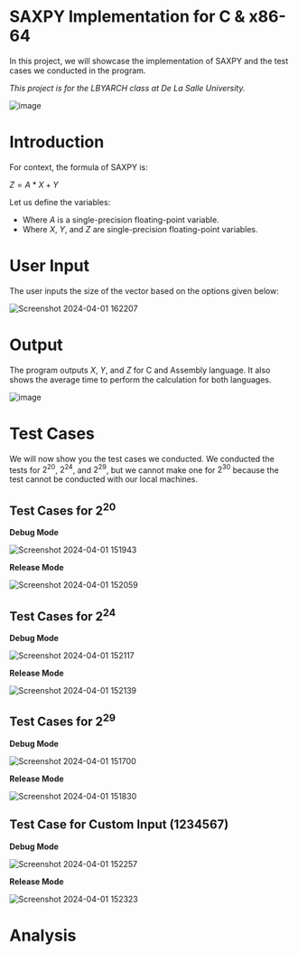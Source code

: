 # SAXPY Implementation for C & x86-64
In this project, we will showcase the implementation of SAXPY and the test cases we conducted in the program.

_This project is for the LBYARCH class at De La Salle University._

![image](https://github.com/thekovie/LBYARCH_IPProject/assets/40118781/4940c72e-2933-48e8-8b1e-9e63cfbe67f3)

# Introduction
For context, the formula of SAXPY is:

$Z = A * X + Y$

Let us define the variables:
- Where $A$ is a single-precision floating-point variable.
- Where $X$, $Y$, and $Z$ are single-precision floating-point variables.

# User Input
The user inputs the size of the vector based on the options given below:

![Screenshot 2024-04-01 162207](https://github.com/thekovie/LBYARCH_IPProject/assets/40118781/26ff25e3-9487-4135-9fbe-b9006174f512)


# Output
The program outputs $X$, $Y$, and $Z$ for C and Assembly language. It also shows the average time to perform the calculation for both languages.

![image](https://github.com/thekovie/LBYARCH_IPProject/assets/40118781/d39b03d9-8d53-4b12-ae20-5c72c480712d)


# Test Cases
We will now show you the test cases we conducted. We conducted the tests for $2^{20}$, $2^{24}$, and $2^{29}$, but we cannot make one for $2^{30}$ because the test cannot be conducted with our local machines.


## Test Cases for $2^{20}$ 

**Debug Mode**

![Screenshot 2024-04-01 151943](https://github.com/thekovie/LBYARCH_IPProject/assets/40118781/5d17b7ae-0925-45c8-abde-aae006f50df5)

**Release Mode**

![Screenshot 2024-04-01 152059](https://github.com/thekovie/LBYARCH_IPProject/assets/40118781/95a9c21b-e9b0-4a80-822e-db39c6783788)

## Test Cases for $2^{24}$

**Debug Mode**

![Screenshot 2024-04-01 152117](https://github.com/thekovie/LBYARCH_IPProject/assets/40118781/c2cfa2ae-66bd-475d-b1ed-deeb2bda2191)

**Release Mode**

![Screenshot 2024-04-01 152139](https://github.com/thekovie/LBYARCH_IPProject/assets/40118781/e5bde938-6a1e-45fe-8748-b97c901eba8d)

## Test Cases for $2^{29}$

**Debug Mode**

![Screenshot 2024-04-01 151700](https://github.com/thekovie/LBYARCH_IPProject/assets/40118781/03508565-3f27-4805-8d88-1fef9447b2fe)

**Release Mode**

![Screenshot 2024-04-01 151830](https://github.com/thekovie/LBYARCH_IPProject/assets/40118781/ce81cfe1-d742-4503-9c0b-fc669f06f657)

## Test Case for Custom Input ($1234567$)

**Debug Mode**

![Screenshot 2024-04-01 152257](https://github.com/thekovie/LBYARCH_IPProject/assets/40118781/dfb27ffe-481c-47c3-9f07-664587d053da)

**Release Mode**

![Screenshot 2024-04-01 152323](https://github.com/thekovie/LBYARCH_IPProject/assets/40118781/380d4df3-61bd-40bd-a4af-944fc2112d7a)

# Analysis








